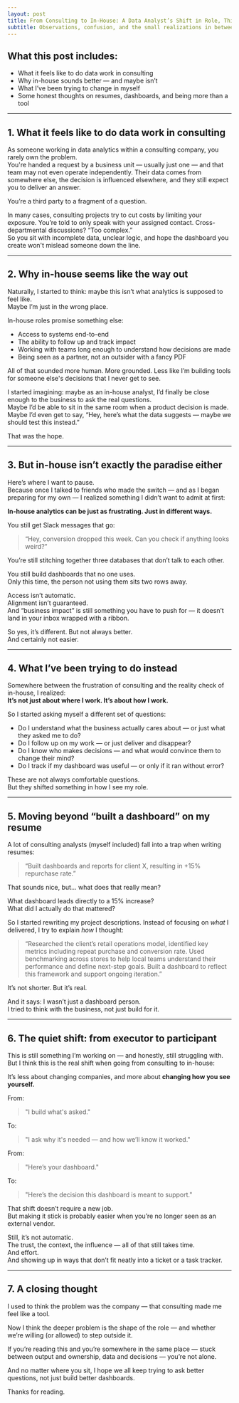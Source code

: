 ```yaml
---
layout: post
title: From Consulting to In-House: A Data Analyst’s Shift in Role, Thinking, and Frustration
subtitle: Observations, confusion, and the small realizations in between
---
```


## What this post includes:

- What it feels like to do data work in consulting  
- Why in-house sounds better — and maybe isn’t  
- What I’ve been trying to change in myself  
- Some honest thoughts on resumes, dashboards, and being more than a tool  

---

## 1. What it feels like to do data work in consulting

As someone working in data analytics within a consulting company, you rarely own the problem.  
You're handed a request by a business unit — usually just one — and that team may not even operate independently. Their data comes from somewhere else, the decision is influenced elsewhere, and they still expect you to deliver an answer.

You’re a third party to a fragment of a question.  

In many cases, consulting projects try to cut costs by limiting your exposure. You’re told to only speak with your assigned contact. Cross-departmental discussions? “Too complex.”  
So you sit with incomplete data, unclear logic, and hope the dashboard you create won't mislead someone down the line.

---

## 2. Why in-house seems like the way out

Naturally, I started to think: maybe this isn’t what analytics is supposed to feel like.  
Maybe I’m just in the wrong place.

In-house roles promise something else:

- Access to systems end-to-end  
- The ability to follow up and track impact  
- Working with teams long enough to understand how decisions are made  
- Being seen as a partner, not an outsider with a fancy PDF

All of that sounded more human. More grounded. Less like I’m building tools for someone else's decisions that I never get to see.

I started imagining: maybe as an in-house analyst, I’d finally be close enough to the business to ask the real questions.  
Maybe I’d be able to sit in the same room when a product decision is made. Maybe I’d even get to say, “Hey, here’s what the data suggests — maybe we should test this instead.”

That was the hope.

---

## 3. But in-house isn’t exactly the paradise either

Here’s where I want to pause.  
Because once I talked to friends who made the switch — and as I began preparing for my own — I realized something I didn’t want to admit at first:

**In-house analytics can be just as frustrating. Just in different ways.**

You still get Slack messages that go:

> “Hey, conversion dropped this week. Can you check if anything looks weird?”

You’re still stitching together three databases that don’t talk to each other.

You still build dashboards that no one uses.  
Only this time, the person not using them sits two rows away.

Access isn’t automatic.  
Alignment isn’t guaranteed.  
And “business impact” is still something you have to push for — it doesn’t land in your inbox wrapped with a ribbon.

So yes, it’s different. But not always better.  
And certainly not easier.

---

## 4. What I’ve been trying to do instead

Somewhere between the frustration of consulting and the reality check of in-house, I realized:  
**It’s not just about where I work. It’s about how I work.**

So I started asking myself a different set of questions:

- Do I understand what the business actually cares about — or just what they asked me to do?  
- Do I follow up on my work — or just deliver and disappear?  
- Do I know who makes decisions — and what would convince them to change their mind?  
- Do I track if my dashboard was useful — or only if it ran without error?

These are not always comfortable questions.  
But they shifted something in how I see my role.

---

## 5. Moving beyond “built a dashboard” on my resume

A lot of consulting analysts (myself included) fall into a trap when writing resumes:  
> “Built dashboards and reports for client X, resulting in +15% repurchase rate.”

That sounds nice, but… what does that really mean?

What dashboard leads directly to a 15% increase?  
What did I actually do that mattered?

So I started rewriting my project descriptions. Instead of focusing on *what* I delivered, I try to explain *how* I thought:

> “Researched the client’s retail operations model, identified key metrics including repeat purchase and conversion rate. Used benchmarking across stores to help local teams understand their performance and define next-step goals. Built a dashboard to reflect this framework and support ongoing iteration.”

It’s not shorter. But it’s real.

And it says: I wasn’t just a dashboard person.  
I tried to think with the business, not just build for it.

---

## 6. The quiet shift: from executor to participant

This is still something I’m working on — and honestly, still struggling with.  
But I think this is the real shift when going from consulting to in-house:

It’s less about changing companies, and more about **changing how you see yourself.**

From:
> "I build what's asked."

To:
> "I ask why it's needed — and how we’ll know it worked."

From:
> "Here’s your dashboard."

To:
> "Here’s the decision this dashboard is meant to support."

That shift doesn’t require a new job.  
But making it stick is probably easier when you’re no longer seen as an external vendor.

Still, it’s not automatic.  
The trust, the context, the influence — all of that still takes time.  
And effort.  
And showing up in ways that don’t fit neatly into a ticket or a task tracker.

---

## 7. A closing thought

I used to think the problem was the company — that consulting made me feel like a tool.

Now I think the deeper problem is the shape of the role — and whether we’re willing (or allowed) to step outside it.

If you’re reading this and you’re somewhere in the same place — stuck between output and ownership, data and decisions — you’re not alone.

And no matter where you sit, I hope we all keep trying to ask better questions, not just build better dashboards.

Thanks for reading.

